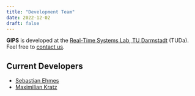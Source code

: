 ```yaml
---
title: "Development Team"
date: 2022-12-02
draft: false
---
```


**GIPS** is developed at the [Real-Time Systems Lab, TU Darmstadt](https://www.es.tu-darmstadt.de/en/) (TUDa).
Feel free to [contact us](../contact).


## Current Developers

- [Sebastian Ehmes](https://www.es.tu-darmstadt.de/es/team/sebastian-ehmes/)
- [Maximilian Kratz](https://www.es.tu-darmstadt.de/es/team/maximilian-kratz)
